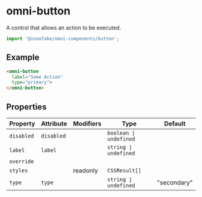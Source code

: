 # omni-button

A control that allows an action to be executed.

```js 
import '@innofake/omni-components/button'; 
```

## Example

```html
<omni-button 
  label="Some Action"
  type="primary">
</omni-button>
```

## Properties

| Property   | Attribute  | Modifiers | Type                   | Default     |
|------------|------------|-----------|------------------------|-------------|
| `disabled` | `disabled` |           | `boolean \| undefined` |             |
| `label`    | `label`    |           | `string \| undefined`  |             |
| `override` |            |           |                        |             |
| `styles`   |            | readonly  | `CSSResult[]`          |             |
| `type`     | `type`     |           | `string \| undefined`  | "secondary" |
